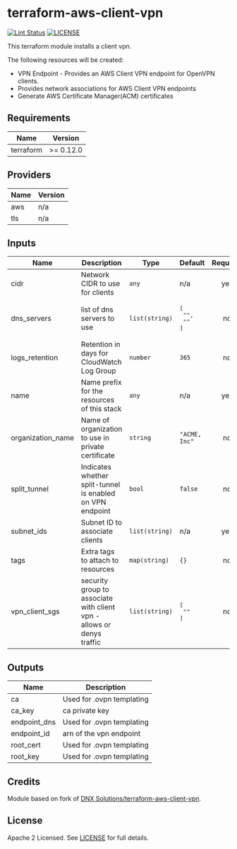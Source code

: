 # terraform-aws-client-vpn

[![Lint Status](https://github.com/DNXLabs/terraform-aws-client-vpn/workflows/Lint/badge.svg)](https://github.com/DNXLabs/terraform-aws-client-vpn/actions)
[![LICENSE](https://img.shields.io/github/license/DNXLabs/terraform-aws-client-vpn)](https://github.com/DNXLabs/terraform-aws-client-vpn/blob/master/LICENSE)

This terraform module installs a client vpn.

The following resources will be created:
 - VPN Endpoint - Provides an AWS Client VPN endpoint for OpenVPN clients.
 - Provides network associations for AWS Client VPN endpoints
 - Generate AWS Certificate Manager(ACM) certificates

<!--- BEGIN_TF_DOCS --->

## Requirements

| Name | Version |
|------|---------|
| terraform | >= 0.12.0 |

## Providers

| Name | Version |
|------|---------|
| aws | n/a |
| tls | n/a |

## Inputs

| Name | Description | Type | Default | Required |
|------|-------------|------|---------|:--------:|
| cidr | Network CIDR to use for clients | `any` | n/a | yes |
| dns\_servers | list of dns servers to use | `list(string)` | <pre>[<br>  "",<br>  ""<br>]</pre> | no |
| logs\_retention | Retention in days for CloudWatch Log Group | `number` | `365` | no |
| name | Name prefix for the resources of this stack | `any` | n/a | yes |
| organization\_name | Name of organization to use in private certificate | `string` | `"ACME, Inc"` | no |
| split\_tunnel | Indicates whether split-tunnel is enabled on VPN endpoint | `bool` | `false` | no |
| subnet\_ids | Subnet ID to associate clients | `list(string)` | n/a | yes |
| tags | Extra tags to attach to resources | `map(string)` | `{}` | no |
| vpn\_client\_sgs | security group to associate with client vpn - allows or denys traffic | `list(string)` | <pre>[<br>  ""<br>]</pre> | no |

## Outputs

| Name | Description |
|------|-------------|
| ca | Used for .ovpn templating |
| ca\_key | ca private key |
| endpoint\_dns | Used for .ovpn templating |
| endpoint\_id | arn of the vpn endpoint |
| root\_cert | Used for .ovpn templating |
| root\_key | Used for .ovpn templating |

<!--- END_TF_DOCS --->

## Credits

Module based on fork of [DNX Solutions/terraform-aws-client-vpn](https://github.com/DNXLabs/terraform-aws-client-vpn).

## License
Apache 2 Licensed. See [LICENSE](https://github.com/DNXLabs/terraform-aws-client-vpn/blob/master/LICENSE) for full details.
